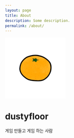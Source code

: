 ```yaml
---
layout: page
title: About
description: Some description.
permalink: /about/
---
```


<img class="img-rounded" src="/assets/img/uploads/profile.jpg" alt="dustyfloor" width="200">

# dustyfloor

게임 만들고 게임 하는 사람